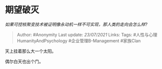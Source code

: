 # 期望破灭
*如果可控核聚变技术被证明像永动机一样不可实现，那人类的走向会怎么样?*

> Author: #Anonymity 
Last update: *23/07/2021* 
Links:
Tags: #人性与心理HumanityAndPsychology #企业管理B-Management #家族Clan 

 
天上挂着那么大一个太阳。

偶尔白天也出个门。



